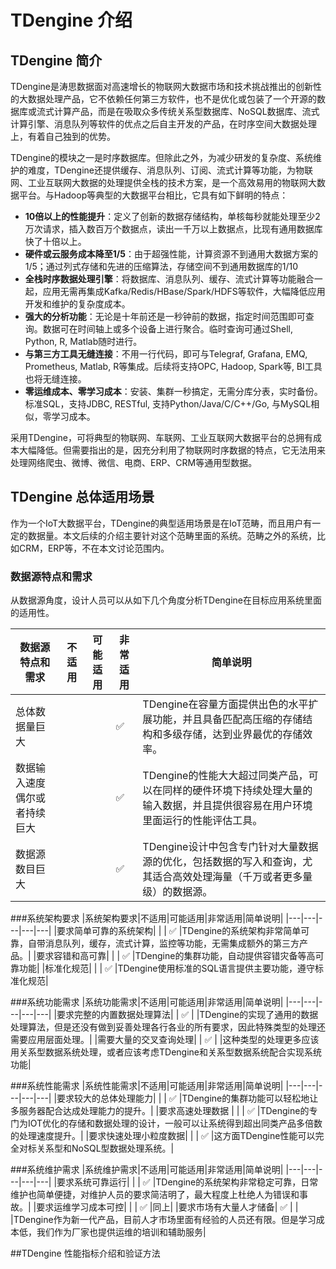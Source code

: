 # TDengine 介绍

## TDengine 简介
TDengine是涛思数据面对高速增长的物联网大数据市场和技术挑战推出的创新性的大数据处理产品，它不依赖任何第三方软件，也不是优化或包装了一个开源的数据库或流式计算产品，而是在吸取众多传统关系型数据库、NoSQL数据库、流式计算引擎、消息队列等软件的优点之后自主开发的产品，在时序空间大数据处理上，有着自己独到的优势。

TDengine的模块之一是时序数据库。但除此之外，为减少研发的复杂度、系统维护的难度，TDengine还提供缓存、消息队列、订阅、流式计算等功能，为物联网、工业互联网大数据的处理提供全栈的技术方案，是一个高效易用的物联网大数据平台。与Hadoop等典型的大数据平台相比，它具有如下鲜明的特点：

* __10倍以上的性能提升__：定义了创新的数据存储结构，单核每秒就能处理至少2万次请求，插入数百万个数据点，读出一千万以上数据点，比现有通用数据库快了十倍以上。
* __硬件或云服务成本降至1/5__：由于超强性能，计算资源不到通用大数据方案的1/5；通过列式存储和先进的压缩算法，存储空间不到通用数据库的1/10
* __全栈时序数据处理引擎__：将数据库、消息队列、缓存、流式计算等功能融合一起，应用无需再集成Kafka/Redis/HBase/Spark/HDFS等软件，大幅降低应用开发和维护的复杂度成本。 
* __强大的分析功能__：无论是十年前还是一秒钟前的数据，指定时间范围即可查询。数据可在时间轴上或多个设备上进行聚合。临时查询可通过Shell, Python, R, Matlab随时进行。
* __与第三方工具无缝连接__：不用一行代码，即可与Telegraf, Grafana, EMQ, Prometheus, Matlab, R等集成。后续将支持OPC, Hadoop, Spark等, BI工具也将无缝连接。
* __零运维成本、零学习成本__：安装、集群一秒搞定，无需分库分表，实时备份。标准SQL，支持JDBC, RESTful, 支持Python/Java/C/C++/Go, 与MySQL相似，零学习成本。

采用TDengine，可将典型的物联网、车联网、工业互联网大数据平台的总拥有成本大幅降低。但需要指出的是，因充分利用了物联网时序数据的特点，它无法用来处理网络爬虫、微博、微信、电商、ERP、CRM等通用型数据。

## TDengine 总体适用场景
作为一个IoT大数据平台，TDengine的典型适用场景是在IoT范畴，而且用户有一定的数据量。本文后续的介绍主要针对这个范畴里面的系统。范畴之外的系统，比如CRM，ERP等，不在本文讨论范围内。

### 数据源特点和需求
从数据源角度，设计人员可以从如下几个角度分析TDengine在目标应用系统里面的适用性。

|数据源特点和需求|不适用|可能适用|非常适用|简单说明|
|---|---|---|---|---|
|总体数据量巨大|  |  | ✅ |TDengine在容量方面提供出色的水平扩展功能，并且具备匹配高压缩的存储结构和多级存储，达到业界最优的存储效率。|
|数据输入速度偶尔或者持续巨大|   |   | ✅  | TDengine的性能大大超过同类产品，可以在同样的硬件环境下持续处理大量的输入数据，并且提供很容易在用户环境里面运行的性能评估工具。|
|数据源数目巨大|   |   | ✅ |TDengine设计中包含专门针对大量数据源的优化，包括数据的写入和查询，尤其适合高效处理海量（千万或者更多量级）的数据源。|

###系统架构要求
|系统架构要求|不适用|可能适用|非常适用|简单说明|
|---|---|---|---|---|
|要求简单可靠的系统架构|  |  | ✅ |TDengine的系统架构非常简单可靠，自带消息队列，缓存，流式计算，监控等功能，无需集成额外的第三方产品。|
|要求容错和高可靠|  |  | ✅ |TDengine的集群功能，自动提供容错灾备等高可靠功能|
|标准化规范|  |  | ✅ |TDengine使用标准的SQL语言提供主要功能，遵守标准化规范|

###系统功能需求
|系统功能需求|不适用|可能适用|非常适用|简单说明|
|---|---|---|---|---|
|要求完整的内置数据处理算法|  | ✅ |  |TDengine的实现了通用的数据处理算法，但是还没有做到妥善处理各行各业的所有要求，因此特殊类型的处理还需要应用层面处理。|
|需要大量的交叉查询处理|  | ✅ |  |这种类型的处理更多应该用关系型数据系统处理，或者应该考虑TDengine和关系型数据系统配合实现系统功能|

###系统性能需求
|系统性能需求|不适用|可能适用|非常适用|简单说明|
|---|---|---|---|---|
|要求较大的总体处理能力|  |  | ✅ |TDengine的集群功能可以轻松地让多服务器配合达成处理能力的提升。|
|要求高速处理数据  | | | ✅ |TDengine的专门为IOT优化的存储和数据处理的设计，一般可以让系统得到超出同类产品多倍数的处理速度提升。|
|要求快速处理小粒度数据|  |  | ✅ |这方面TDengine性能可以完全对标关系型和NoSQL型数据处理系统。|

###系统维护需求
|系统维护需求|不适用|可能适用|非常适用|简单说明|
|---|---|---|---|---|
|要求系统可靠运行|  |  | ✅ |TDengine的系统架构非常稳定可靠，日常维护也简单便捷，对维护人员的要求简洁明了，最大程度上杜绝人为错误和事故。|
|要求运维学习成本可控|  |  | ✅ |同上|
|要求市场有大量人才储备| ✅ |  |  |TDengine作为新一代产品，目前人才市场里面有经验的人员还有限。但是学习成本低，我们作为厂家也提供运维的培训和辅助服务|

##TDengine 性能指标介绍和验证方法




